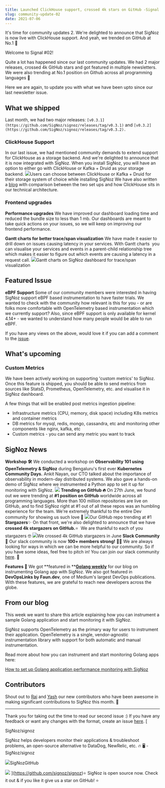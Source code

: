```yaml
---
title: Launched ClickHouse support, crossed 4k stars on GitHub -Signal #02
slug: community-update-02
date: 2021-07-06
---
```

It's time for community updates 2. We're delighted to announce that SigNoz is now live with ClickHouse support. And yeah, we trended on GitHub at No.1 🎉  
<!--truncate-->
Welcome to Signal #02!

Quite a lot has happened since our last community updates. We had 2 major releases, crossed 4k GitHub stars and got featured in multiple newsletters. We were also trending at No.1 position on Github across all programming languages 🚀

Here we are again, to update you with what we have been upto since our last newsletter issue.

## What we shipped

Last month, we had two major releases: `[v0.3.1](https://github.com/SigNoz/signoz/releases/tag/v0.3.1)` and `[v0.3.2](https://github.com/SigNoz/signoz/releases/tag/v0.3.2).`

### ClickHouse Support

In our last issue, we had mentioned community demands to extend support for ClickHouse as a storage backend. And we're delighted to announce that it is now integrated with SigNoz.
When you install SigNoz, you will have an option to either go with ClickHouse or Kafka + Druid as your storage backend.
![](/img/blog/2021/07/choose-setup-1.png)Users can choose between ClickHouse or Kafka + Druid for their storage system of choice while installing SigNoz
We have also written a [blog](/blog/clickhouse-storage-monitoring/) with comparison between the two set ups and how ClickHouse sits in our technical architecture.

### Frontend upgrades

**Performance upgrades**
We have improved our dashboard loading time and reduced the bundle size to less than 1 mb. Our dashboards are meant to take quick actions on your issues, so we will keep on improving our frontend performance.

**Gantt charts for better trace/span visualization**
We have made it easier to drill down on issues causing latency in your services. With Gantt charts  you can visualise your services and events in a parent-child relationship tree which makes it easier to figure out which events are causing a latency in a request call.
![](/img/blog/2021/07/gantt-charts.png)Gantt charts on SigNoz dashboard for trace/span visualization
## Featured Issue

**eBPF Support**
Some of our community members were interested in having SigNoz support eBPF based instrumentation to have faster trials. We wanted to check with the community how relevant is this for you - or are folks more comfortable with OpenTelemetry based instrumentation which we currently support? Also, since eBPF support is only available for kernel 4.14+ - we wanted to understand how many people would be able to run eBPF.

If you have any views on the above, would love it if you can add a comment to the [issue](https://github.com/SigNoz/signoz/issues/193).

## What's upcoming

### Custom Metrics

We have been actively working on supporting 'custom metrics' to SigNoz. Once this feature is shipped, you should be able to send metrics from sources like StatsD, Prometheus, OpenTelemetry, etc. and visualise it in SigNoz dashboard.

A few things that will be enabled post metrics ingestion pipeline:

- Infrastructure metrics (CPU, memory, disk space) including K8s metrics and container metrics
- DB metrics for mysql, redis, mongo, cassandra, etc and monitoring other components like nginx, kafka, etc
- Custom metrics - you can send any metric you want to track

## SigNoz News

**Workshop 🛠**
We conducted a workshop on **Observability 101 using OpenTelemetry & SigNoz** during Bengaluru's first ever **Kubernetes Community Days.** Ankit Nayan, our CTO talked about the importance of observability in modern-day distributed systems. We also gave a hands-on demo of SigNoz where we instrumented a Python app to set it up for monitoring with SigNoz.
![](/img/blog/2021/07/observability-101.png)
**Trending on GitHub 🔥**
On 27th June, we found out we were trending at **#1 position on GitHub** worldwide across all programming languages. More than 100 million repositories are live on GitHub, and to find SigNoz right at #1 out of all these repos was an humbling experience for the team. We're extremely thankful to the entire Dev community for showing us such love 💙
![](/img/blog/2021/07/github_trending_1.png)Our GitHub repo trending at #1
**Stargazers**✨
On that front, we're also delighted to announce that we have **crossed 4k stargazers on GitHub.**⭐  We are thankful to each of you stargazers 🤓
![](/img/blog/2021/07/stargazers-1.png)We crossed 4k GitHub stargazers in June
**Slack Community 👋**
Our slack community is now **100+ members strong!** 🎉💪 We are always looking for ways in which we can be more helpful to our community. So if you have some ideas, feel free to pitch in! You can join our slack community [here](https://join.slack.com/t/signoz-community/shared_invite/zt-lrjknbbp-J_mI13rlw8pGF4EWBnorJA). 🙌

**Features 📸**
We got **featured in **[**Golang weekly**](https://golangweekly.com/issues/367) for our blog on instrumenting Golang app with SigNoz. We also got featured in **DevOpsLinks by Faun.dev**, one of Medium's largest DevOps publications. With these features, we are grateful to reach new developers across the globe.

## From our blog

This week we want to share this article explaining how you can instrument a sample Golang application and start monitoring it with SigNoz.

SigNoz supports OpenTelemetry as the primary way for users to instrument their application. OpenTelemetry is a single, vendor-agnostic instrumentation library with support for both automatic and manual instrumentation.

Read more about how you can instrument and start monitoring Golang apps here:

[How to set up Golang application performance monitoring with SigNoz](/blog/monitoring-your-go-application-with-signoz/)

## Contributors

Shout out to [Raj](https://github.com/rajdas98) and [Yash](https://github.com/jyash97) our new contributors who have been awesome in making significant contributions to SigNoz this month. 🙌 

---

Thank you for taking out the time to read our second issue :) If you have any feedback or want any changes with the format, create an issue [here](https://github.com/SigNoz/signoz/issues).
[

SigNoz/signoz

SigNoz helps developers monitor their applications & troubleshoot problems, an open-source alternative to DataDog, NewRelic, etc. 🔥 🖥 - SigNoz/signoz

![](https://github.githubassets.com/favicons/favicon.svg)SigNozGitHub

![](https://repository-images.githubusercontent.com/326404870/e961a900-63c9-11eb-83f6-02913cf1b477)
](https://github.com/signoz/signoz)⭐️ SigNoz is open source now. Check it out & if you like it give us a star on GitHub! ⭐️
